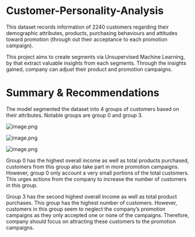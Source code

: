 # Customer-Personality-Analysis
This dataset records information of 2240 customers regarding their demographic attributes, products, purchasing behaviours and attitudes toward promotion (through out their acceptance to each promotion campaign).

This project aims to create segments via Unsupervised Machine Learning, by that extract valuable insights from each segments. Through the insights gained, company can adjust their product and promotion campaigns.
# Summary & Recommendations

The model segmented the dataset into 4 groups of customers based on their attributes. Notable groups are group 0 and group 3.

![image.png](attachment:c001e7a5-bb8a-451b-9fbe-6098f3dc4bc5:1bd85a01-41e7-4c52-813d-4fac5a015791.png)

![image.png](attachment:261ef835-249f-4132-9e8c-6a5c88d833e6:image.png)

![image.png](attachment:4f2d2096-5321-4f24-a0ff-ff2fa81436c0:image.png)

Group 0 has the highest overall income as well as total products purchased, customers from this group also take part in more promotion campaigns. However, group 0 only account a very small portions of the total customers. This urges actions from the company to increase the number of customers in this group.

Group 3 has the second highest overall income as well as total product purchases. This group has the highest number of customers. However, customers in this group seem to neglect the company’s promotion campaigns as they only accepted one or none of the campaigns. Therefore, company should focus on attracting these customers to the promotion campaigns.
